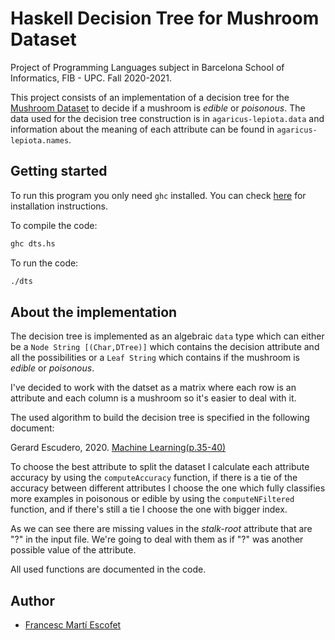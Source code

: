 # Haskell Decision Tree for Mushroom Dataset

Project of Programming Languages subject in Barcelona School of Informatics, FIB - UPC.
Fall 2020-2021.

This project consists of an implementation of a decision tree for the [Mushroom Dataset](https://archive.ics.uci.edu/ml/datasets/Mushroom) to decide if a mushroom is *edible* or *poisonous*.
The data used for the decision tree construction is in `agaricus-lepiota.data` and information about the meaning of each attribute can be found in `agaricus-lepiota.names`.

## Getting started
To run this program you only need `ghc` installed. You can check [here](https://www.haskell.org/platform/) for installation instructions.

To compile the code:
```bash
ghc dts.hs
```

To run the code:
```bash
./dts
```

## About the implementation
The decision tree is implemented as an algebraic `data` type which can either be a `Node String [(Char,DTree)]` which contains the decision attribute and all the possibilities or a `Leaf String` which contains if the mushroom is *edible* or *poisonous*.

I've decided to work with the datset as a matrix where each row is an attribute and each column is a mushroom so it's easier to deal with it.

The used algorithm to build the decision tree is specified in the following document:

Gerard Escudero, 2020. [Machine Learning(p.35-40)](https://gebakx.github.io/ml/#35)

To choose the best attribute to split the dataset I calculate each attribute accuracy by using the `computeAccuracy` function, if there is a tie of the accuracy between different attributes I choose the one which fully classifies more examples in poisonous or edible by using the `computeNFiltered` function, and if there's still a tie I choose the one with bigger index.

As we can see there are missing values in the *stalk-root* attribute that are "?" in the input file. We're going to deal with them as if "?" was another possible value of the attribute.

All used functions are documented in the code.
## Author
- [Francesc Martí Escofet](https://github.com/fmartiescofet)